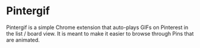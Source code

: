 # Pintergif

Pintergif is a simple Chrome extension that auto-plays GIFs on Pinterest in the
list / board view. It is meant to make it easier to browse through Pins that
are animated.
